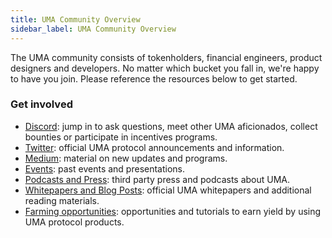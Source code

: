 ```yaml
---
title: UMA Community Overview
sidebar_label: UMA Community Overview
---
```


The UMA community consists of tokenholders, financial engineers, product designers and developers. No matter which bucket you fall in, we're happy to have you join. Please reference the resources below to get started.

### Get involved

- [Discord](https://discord.umaproject.org/): jump in to ask questions, meet other UMA aficionados, collect bounties or participate in incentives programs.
- [Twitter](https://twitter.com/UMAprotocol): official UMA protocol announcements and information.
- [Medium](https://medium.com/uma-project): material on new updates and programs.
- [Events](/community/events): past events and presentations.
- [Podcasts and Press](/community/press): third party press and podcasts about UMA.
- [Whitepapers and Blog Posts](/community/blog-posts): official UMA whitepapers and additional reading materials.
- [Farming opportunities](/users/mint-farm-yusd): opportunities and tutorials to earn yield by using UMA protocol products.